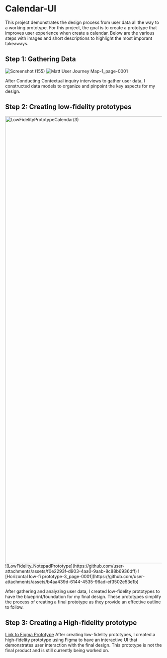 # Calendar-UI
This project demonstrates the design process from user data all the way to a working prototype. For this project, the goal is to create a prototype that improves user experience when create a calendar. Below are the various steps with images and short descriptions to highlight the most imporant takeaways. 
## Step 1: Gathering Data
![Screenshot (155)](https://github.com/user-attachments/assets/b431c3bb-1d20-4957-9b54-a420bae47865)
![Matt User Journey Map-1_page-0001](https://github.com/user-attachments/assets/ea52df21-33ed-4729-b968-6af3f37bde87)

After Conducting Contextual inquiry interviews to gather user data, I constructed data models to organize and pinpoint the key aspects for my design. 
## Step 2: Creating low-fidelity prototypes
<img width="1440" alt="LowFidelityPrototypeCalendar(3)" src="https://github.com/user-attachments/assets/6744255d-c880-4a02-b7ef-0eaa65e692ba" />
![LowFidelity_NotepadPrototype](https://github.com/user-attachments/assets/f0e2293f-d903-4aa0-9aab-8c88b6936dff)
![Horizontal low-fi prototype-3_page-0001](https://github.com/user-attachments/assets/b4aa439d-6144-4535-96ad-ef3502e53e1b)

After gathering and analyzing user data, I created low-fidelity prototypes to have the blueprint/foundation for my final design. These prototypes simplify the process of creating a final prototype as they provide an effective outline to follow. 
## Step 3: Creating a High-fidelity prototype
[Link to Figma Prototype](https://www.figma.com/design/2TcXg6EuimWIbtoujwrXOa/Calendar-UI?node-id=1-800&t=ngrJVuwt1Q7JifN2-0)
After creating low-fidelity prototypes, I created a high-fidelity prototype using Figma to have an interactive UI that demonstrates user interaction with the final design. 
This prototype is not the final product and is still currently being worked on. 

